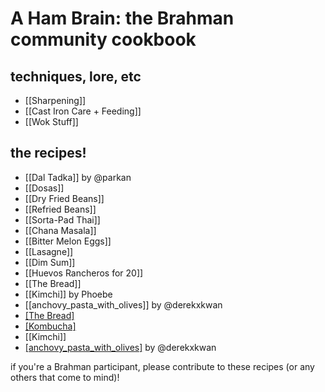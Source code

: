# A Ham Brain: the Brahman community cookbook

## techniques, lore, etc
- [[Sharpening]]
- [[Cast Iron Care + Feeding]]
- [[Wok Stuff]]

## the recipes!
- [[Dal Tadka]] by @parkan
- [[Dosas]]
- [[Dry Fried Beans]]
- [[Refried Beans]]
- [[Sorta-Pad Thai]]
- [[Chana Masala]]
- [[Bitter Melon Eggs]]
- [[Lasagne]]
- [[Dim Sum]]
- [[Huevos Rancheros for 20]]
- [[The Bread]]
- [[Kimchi]] by Phoebe
- [[anchovy_pasta_with_olives]] by @derekxkwan
- [[The Bread]](bread.md)
- [[Kombucha]](kombucha.md)
- [[Kimchi]] 
- [[anchovy_pasta_with_olives]](anchovy_pasta_with_olives.md) by @derekxkwan

if you're a Brahman participant, please contribute to these recipes (or any others that come to mind)!
